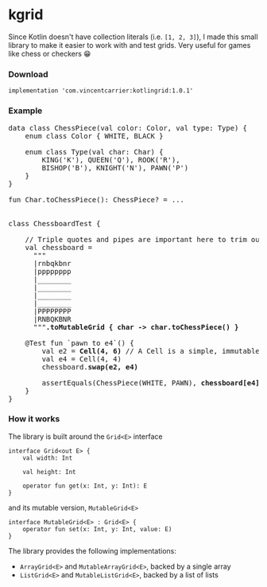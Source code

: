 # kgrid

Since Kotlin doesn't have collection literals (i.e. `[1, 2, 3]`), I made this small library to make it easier to work with
and test grids. Very useful for games like chess or checkers 😁

### Download
`implementation 'com.vincentcarrier:kotlingrid:1.0.1'`

### Example

<pre>
data class ChessPiece(val color: Color, val type: Type) {
    enum class Color { WHITE, BLACK }

    enum class Type(val char: Char) {
        KING('K'), QUEEN('Q'), ROOK('R'),
        BISHOP('B'), KNIGHT('N'), PAWN('P')
    }
}

fun Char.toChessPiece(): ChessPiece? = ...


class ChessboardTest {

    // Triple quotes and pipes are important here to trim out white space
    val chessboard =
      """
      |rnbqkbnr
      |pppppppp
      |________
      |________
      |________
      |________
      |PPPPPPPP
      |RNBQKBNR
      """<b>.toMutableGrid { char -> char.toChessPiece() }</b>

    @Test fun `pawn to e4`() {
        val e2 = <b>Cell(4, 6)</b> // A Cell is a simple, immutable data class that holds XY coordinates
        val e4 = Cell(4, 4)
        chessboard.<b>swap(e2, e4)</b>

        assertEquals(ChessPiece(WHITE, PAWN), <b>chessboard[e4]</b>)
    }
}
</pre>

### How it works

The library is built around the `Grid<E>` interface
```
interface Grid<out E> {
    val width: Int

    val height: Int

    operator fun get(x: Int, y: Int): E
}
```
and its mutable version,  `MutableGrid<E>`
```
interface MutableGrid<E> : Grid<E> {
    operator fun set(x: Int, y: Int, value: E)
}
```

The library provides the following implementations:
* `ArrayGrid<E>` and `MutableArrayGrid<E>`, backed by a single array
* `ListGrid<E>` and `MutableListGrid<E>`, backed by a list of lists
